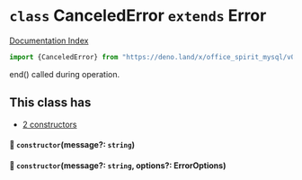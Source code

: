 # `class` CanceledError `extends` Error

[Documentation Index](../README.md)

```ts
import {CanceledError} from "https://deno.land/x/office_spirit_mysql/v0.19.1/mod.ts"
```

end() called during operation.

## This class has

- [2 constructors](#-constructormessage-string)


#### 🔧 `constructor`(message?: `string`)



#### 🔧 `constructor`(message?: `string`, options?: ErrorOptions)



